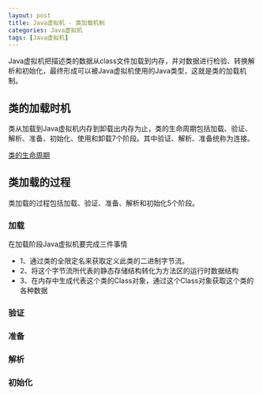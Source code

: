 ```yaml
---
layout: post
title: Java虚拟机 - 类加载机制
categories: Java虚拟机
tags: [Java虚拟机]
---
```


Java虚拟机把描述类的数据从class文件加载到内存，并对数据进行检验、转换解析和初始化，最终形成可以被Java虚拟机使用的Java类型，这就是类的加载机制。

## 类的加载时机

类从加载到Java虚拟机内存到卸载出内存为止，类的生命周期包括加载、验证、解析、准备、初始化、使用和卸载7个阶段。其中验证、解析、准备统称为连接。

[类的生命周期](/images/jvm/class-lifecycle.png)

## 类加载的过程

类加载的过程包括加载、验证、准备、解析和初始化5个阶段。

### 加载

在加载阶段Java虚拟机要完成三件事情
- 1、通过类的全限定名来获取定义此类的二进制字节流。
- 2、将这个字节流所代表的静态存储结构转化为方法区的运行时数据结构
- 3、在内存中生成代表这个类的Class对象，通过这个Class对象获取这个类的各种数据

### 验证

### 准备

### 解析

### 初始化

